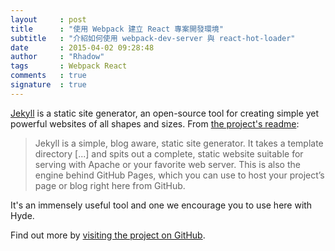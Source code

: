 ```yaml
---
layout     : post
title      : "使用 Webpack 建立 React 專案開發環境"
subtitle   : "介紹如何使用 webpack-dev-server 與 react-hot-loader"
date       : 2015-04-02 09:28:48
author     : "Rhadow"
tags       : Webpack React
comments   : true
signature  : true
---
```


[Jekyll](http://jekyllrb.com) is a static site generator, an open-source tool for creating simple yet powerful websites of all shapes and sizes. From [the project's readme](https://github.com/mojombo/jekyll/blob/master/README.markdown):

  > Jekyll is a simple, blog aware, static site generator. It takes a template directory [...] and spits out a complete, static website suitable for serving with Apache or your favorite web server. This is also the engine behind GitHub Pages, which you can use to host your project’s page or blog right here from GitHub.

It's an immensely useful tool and one we encourage you to use here with Hyde.

Find out more by [visiting the project on GitHub](https://github.com/mojombo/jekyll).